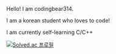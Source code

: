 Hello! I am codingbear314.

I am a korean student who loves to code!

I am currently self-learning C/C++
<!---
codingbear314/codingbear314 is a ✨ special ✨ repository because its `README.md` (this file) appears on your GitHub profile.
You can click the Preview link to take a look at your changes.
--->
[![Solved.ac
프로필](http://mazassumnida.wtf/api/v2/generate_badge?boj={js314})](https://solved.ac/{js314})
